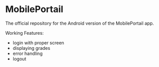 # MobilePortail

The official repository for the Android version of the MobilePortail app.

Working Features:

 - login with proper screen
 - displaying grades
 - error handling
 - logout